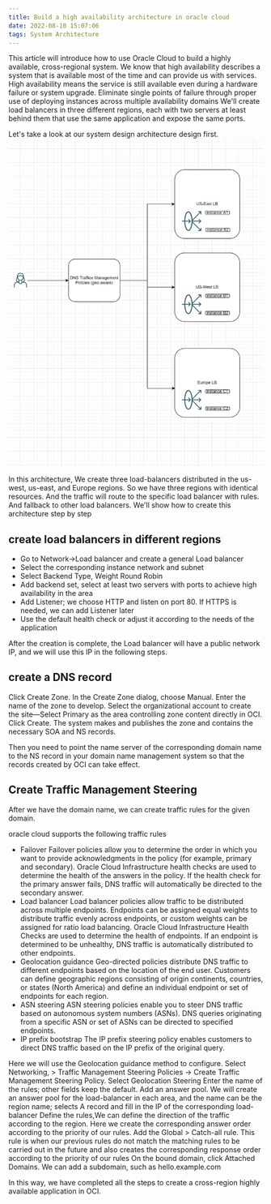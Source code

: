 ```yaml
---
title: Build a high availability architecture in oracle cloud
date: 2022-08-10 15:07:06
tags: System Architecture
---
```



This article will introduce how to use Oracle Cloud to build a highly available, cross-regional system. We know that high availability describes a system that is available most of the time and can provide us with services. High availability means the service is still available even during a hardware failure or system upgrade. Eliminate single points of failure through proper use of deploying instances across multiple availability domains
We'll create load balancers in three different regions, each with two servers at least behind them that use the same application and expose the same ports.


Let's take a look at our system design architecture design first.
![architecture](/images/oracle/architecture.png)

In this architecture, We create three load-balancers distributed in the us-west, us-east, and Europe regions.
So we have three regions with identical resources. And the traffic will route to the specific load balancer with rules. And fallback to other load balancers.
We'll show how to create this architecture step by step

<!--more-->


## create load balancers in different regions
- Go to  Network->Load balancer and create a general Load balancer
- Select the corresponding instance network and subnet
- Select Backend Type, Weight Round Robin
- Add backend set, select at least two servers with ports to achieve high availability in the area
- Add Listener; we choose HTTP and listen on port 80. If HTTPS is needed, we can add Listener later
- Use the default health check or adjust it according to the needs of the application

After the creation is complete, the Load balancer will have a public network IP, and we will use this IP in the following steps.


## create a DNS record
Click Create Zone. In the Create Zone dialog, choose Manual.
Enter the name of the zone to develop. Select the organizational account to create the site—Select Primary as the area controlling zone content directly in OCI. Click Create. The system makes and publishes the zone and contains the necessary SOA and NS records.

Then you need to point the name server of the corresponding domain name to the NS record in your domain name management system so that the records created by OCI can take effect.


## Create Traffic Management Steering
After we have the domain name, we can create traffic rules for the given domain.

oracle cloud supports the following traffic rules
- Failover
Failover policies allow you to determine the order in which you want to provide acknowledgments in the policy (for example, primary and secondary). Oracle Cloud Infrastructure health checks are used to determine the health of the answers in the policy. If the health check for the primary answer fails, DNS traffic will automatically be directed to the secondary answer.
- Load balancer
Load balancer policies allow traffic to be distributed across multiple endpoints. Endpoints can be assigned equal weights to distribute traffic evenly across endpoints, or custom weights can be assigned for ratio load balancing. Oracle Cloud Infrastructure Health Checks are used to determine the health of endpoints. If an endpoint is determined to be unhealthy, DNS traffic is automatically distributed to other endpoints.
- Geolocation guidance
Geo-directed policies distribute DNS traffic to different endpoints based on the location of the end user. Customers can define geographic regions consisting of origin continents, countries, or states (North America) and define an individual endpoint or set of endpoints for each region.
- ASN steering
ASN steering policies enable you to steer DNS traffic based on autonomous system numbers (ASNs). DNS queries originating from a specific ASN or set of ASNs can be directed to specified endpoints.
- IP prefix bootstrap
The IP prefix steering policy enables customers to direct DNS traffic based on the IP prefix of the original query.

Here we will use the Geolocation guidance method to configure.
 Select Networking, > Traffic Management Steering Policies -> Create Traffic Management Steering Policy.
Select  Geolocation Steering
 Enter the name of the rules; other fields keep the default.
Add an answer pool. We will create an answer pool for the load-balancer in each area, and the name can be the region name; selects A record and fill in the IP of the corresponding load-balancer
 Define the rules,We can define the direction of the traffic according to the region. Here we create the corresponding answer order according to the priority of our rules.
 Add the Global > Catch-all rule. This rule is when our previous rules do not match the matching rules to be carried out in the future and also creates the corresponding response order according to the priority of our rules
On the bound domain, click Attached Domains. We can add a subdomain, such as hello.example.com

In this way, we have completed all the steps to create a cross-region highly available application in OCI.
